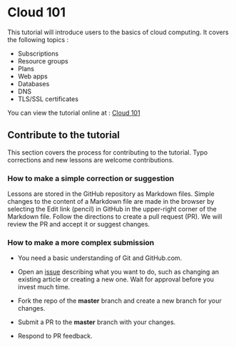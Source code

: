 # Cloud 101

This tutorial will introduce users to the basics of cloud computing. It covers the following topics :

- Subscriptions
- Resource groups
- Plans
- Web apps
- Databases
- DNS
- TLS/SSL certificates

You can view the tutorial online at : [Cloud 101](https://rcl-cloud-apps.github.io/cloud101/)

## Contribute to the tutorial

This section covers the process for contributing to the tutorial. Typo corrections and new lessons are welcome contributions.

### How to make a simple correction or suggestion

Lessons are stored in the GitHub repository as Markdown files. Simple changes to the content of a Markdown file are made in the browser by selecting the Edit link (pencil) in GitHub in the upper-right corner of the Markdown file. Follow the directions to create a pull request (PR). We will review the PR and accept it or suggest changes.

### How to make a more complex submission

- You need a basic understanding of Git and GitHub.com.

- Open an [issue](https://github.com/rcl-cloud-apps/cloud101/issues)  describing what you want to do, such as changing an existing article or creating a new one. Wait for approval before you invest much time.

- Fork the repo of the **master** branch and create a new branch for your changes.

- Submit a PR to the **master** branch with your changes.

- Respond to PR feedback.